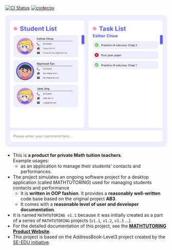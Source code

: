 [![CI Status](https://github.com/AY2223S2-CS2103-W17-1/tp/workflows/Java%20CI/badge.svg)](https://github.com/AY2223S2-CS2103-W17-1/tp/actions)
[![codecov](https://codecov.io/gh/AY2223S2-CS2103-W17-1/tp/branch/master/graph/badge.svg?token=XXJ15FVPPS)](https://codecov.io/gh/AY2223S2-CS2103-W17-1/tp)

![Ui](docs/images/Ui.png)

* This is **a product for private Math tuition teachers**.<br>
  Example usages:
  * as an application to manage their students' contacts and performances.
* The project simulates an ongoing software project for a desktop application (called _MATHTUTORING_) used for managing students contacts and performance
  * It is **written in OOP fashion**. It provides a **reasonably well-written** code base based on the original project **AB3**.
  * It comes with a **reasonable level of user and developer documentation**.
* It is named `MATHTUTORING v1.1` because it was initially created as a part of a series of `MATHTUTORING` projects (`v1.1`, `v1.2`, `v1.3` ...).
* For the detailed documentation of this project, see the **[MATHTUTORING Product Website](https://github.com/AY2223S2-CS2103-W17-1/tp)**.
* This project is based on the AddressBook-Level3 project created by the [SE-EDU initiative](https://se-education.org).


